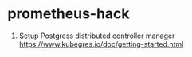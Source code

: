 # prometheus-hack
1. Setup Postgress distributed controller manager https://www.kubegres.io/doc/getting-started.html
